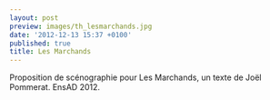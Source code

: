 ```yaml
---
layout: post
preview: images/th_lesmarchands.jpg
date: '2012-12-13 15:37 +0100'
published: true
title: Les Marchands
---
```

Proposition de scénographie pour Les Marchands, un texte de Joël Pommerat.
EnsAD 2012.
